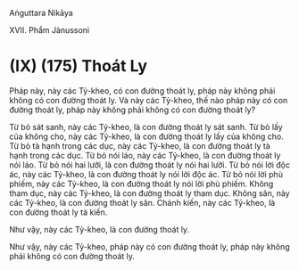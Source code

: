 Aṅguttara Nikāya

XVII. Phẩm Jànussoni

# (IX) (175) Thoát Ly

Pháp này, này các Tỷ-kheo, có con đường thoát ly, pháp này không phải không có con đường thoát ly. Và này các Tỷ-kheo, thế nào pháp này có con đường thoát ly, pháp này không phải không có con đường thoát ly?

Từ bỏ sát sanh, này các Tỷ-kheo, là con đường thoát ly sát sanh. Từ bỏ lấy của không cho, này các Tỷ-kheo, là con đường thoát ly lấy của không cho. Từ bỏ tà hạnh trong các dục, này các Tỷ-kheo, là con đường thoát ly tà hạnh trong các dục. Từ bỏ nói láo, này các Tỷ-kheo, là con đường thoát ly nói láo. Từ bỏ nói hai lưỡi, là con đường thoát ly nói hai lưỡi. Từ bỏ nói lời độc ác, này các Tỷ-kheo, là con đường thoát ly nói lời độc ác. Từ bỏ nói lời phù phiếm, này các Tỷ-kheo, là con đường thoát ly nói lời phù phiếm. Không tham dục, này các Tỷ-kheo, là con đường thoát ly tham dục. Không sân, này các Tỷ-kheo, là con đường thoát ly sân. Chánh kiến, này các Tỷ-kheo, là con đường thoát ly tà kiến.

Như vậy, này các Tỷ-kheo, là con đường thoát ly.

Như vậy, này các Tỷ-kheo, pháp này có con đường thoát ly, pháp này không phải không có con đường thoát ly.

